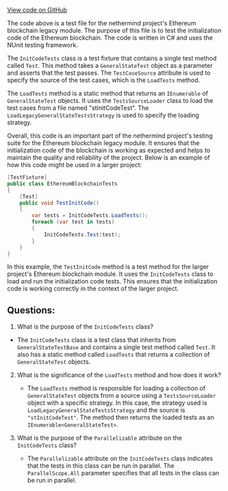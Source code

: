 [View code on GitHub](https://github.com/nethermindeth/nethermind/Ethereum.Blockchain.Legacy.Test/InitCodeTests.cs)

The code above is a test file for the nethermind project's Ethereum blockchain legacy module. The purpose of this file is to test the initialization code of the Ethereum blockchain. The code is written in C# and uses the NUnit testing framework.

The `InitCodeTests` class is a test fixture that contains a single test method called `Test`. This method takes a `GeneralStateTest` object as a parameter and asserts that the test passes. The `TestCaseSource` attribute is used to specify the source of the test cases, which is the `LoadTests` method.

The `LoadTests` method is a static method that returns an `IEnumerable` of `GeneralStateTest` objects. It uses the `TestsSourceLoader` class to load the test cases from a file named "stInitCodeTest". The `LoadLegacyGeneralStateTestsStrategy` is used to specify the loading strategy.

Overall, this code is an important part of the nethermind project's testing suite for the Ethereum blockchain legacy module. It ensures that the initialization code of the blockchain is working as expected and helps to maintain the quality and reliability of the project. Below is an example of how this code might be used in a larger project:

```csharp
[TestFixture]
public class EthereumBlockchainTests
{
    [Test]
    public void TestInitCode()
    {
        var tests = InitCodeTests.LoadTests();
        foreach (var test in tests)
        {
            InitCodeTests.Test(test);
        }
    }
}
```

In this example, the `TestInitCode` method is a test method for the larger project's Ethereum blockchain module. It uses the `InitCodeTests` class to load and run the initialization code tests. This ensures that the initialization code is working correctly in the context of the larger project.
## Questions: 
 1. What is the purpose of the `InitCodeTests` class?
   - The `InitCodeTests` class is a test class that inherits from `GeneralStateTestBase` and contains a single test method called `Test`. It also has a static method called `LoadTests` that returns a collection of `GeneralStateTest` objects.

2. What is the significance of the `LoadTests` method and how does it work?
   - The `LoadTests` method is responsible for loading a collection of `GeneralStateTest` objects from a source using a `TestsSourceLoader` object with a specific strategy. In this case, the strategy used is `LoadLegacyGeneralStateTestsStrategy` and the source is `"stInitCodeTest"`. The method then returns the loaded tests as an `IEnumerable<GeneralStateTest>`.

3. What is the purpose of the `Parallelizable` attribute on the `InitCodeTests` class?
   - The `Parallelizable` attribute on the `InitCodeTests` class indicates that the tests in this class can be run in parallel. The `ParallelScope.All` parameter specifies that all tests in the class can be run in parallel.